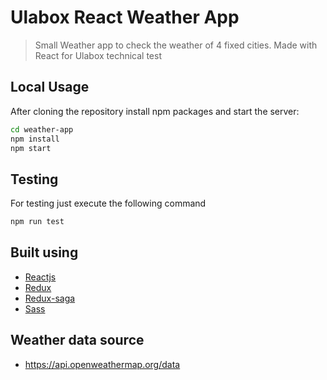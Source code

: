 # Ulabox React Weather App

> Small Weather app to check the weather of 4 fixed cities. Made with React for Ulabox technical test

## Local Usage

After cloning the repository install npm packages and start the server:

```bash
cd weather-app
npm install
npm start
```

## Testing

For testing just execute the following command

```bash
npm run test
```

## Built using

- [Reactjs](https://reactjs.org/)
- [Redux](https://redux.js.org/)
- [Redux-saga](https://github.com/redux-saga/redux-saga)
- [Sass](https://sass-lang.com/)

## Weather data source

- https://api.openweathermap.org/data

